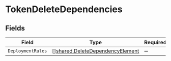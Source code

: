 # TokenDeleteDependencies


## Fields

| Field                                                                              | Type                                                                               | Required                                                                           | Description                                                                        |
| ---------------------------------------------------------------------------------- | ---------------------------------------------------------------------------------- | ---------------------------------------------------------------------------------- | ---------------------------------------------------------------------------------- |
| `DeploymentRules`                                                                  | [][shared.DeleteDependencyElement](../../models/shared/deletedependencyelement.md) | :heavy_minus_sign:                                                                 | N/A                                                                                |